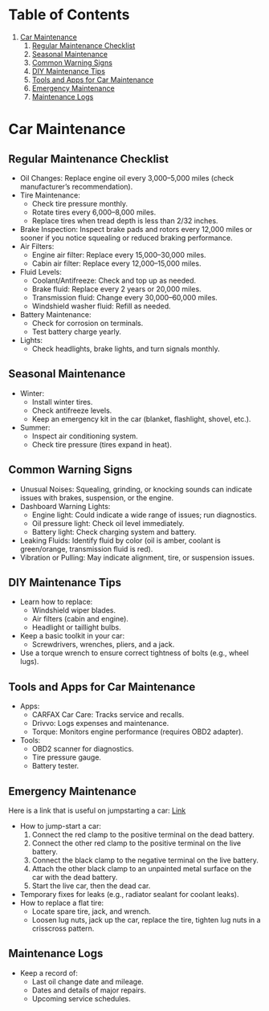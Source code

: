 
# Table of Contents

1.  [Car Maintenance](#org4762f35)
    1.  [Regular Maintenance Checklist](#orgad69544)
    2.  [Seasonal Maintenance](#org46bf37c)
    3.  [Common Warning Signs](#orgdd5171d)
    4.  [DIY Maintenance Tips](#org6d3426e)
    5.  [Tools and Apps for Car Maintenance](#orgd64054f)
    6.  [Emergency Maintenance](#org7c777cd)
    7.  [Maintenance Logs](#orgd47c8c8)



<a id="org4762f35"></a>

# Car Maintenance


<a id="orgad69544"></a>

## Regular Maintenance Checklist

-   Oil Changes: Replace engine oil every 3,000–5,000 miles (check manufacturer’s recommendation).
-   Tire Maintenance:
    -   Check tire pressure monthly.
    -   Rotate tires every 6,000–8,000 miles.
    -   Replace tires when tread depth is less than 2/32 inches.
-   Brake Inspection: Inspect brake pads and rotors every 12,000 miles or sooner if you notice squealing or reduced braking performance.
-   Air Filters:
    -   Engine air filter: Replace every 15,000–30,000 miles.
    -   Cabin air filter: Replace every 12,000–15,000 miles.
-   Fluid Levels:
    -   Coolant/Antifreeze: Check and top up as needed.
    -   Brake fluid: Replace every 2 years or 20,000 miles.
    -   Transmission fluid: Change every 30,000–60,000 miles.
    -   Windshield washer fluid: Refill as needed.
-   Battery Maintenance:
    -   Check for corrosion on terminals.
    -   Test battery charge yearly.
-   Lights:
    -   Check headlights, brake lights, and turn signals monthly.


<a id="org46bf37c"></a>

## Seasonal Maintenance

-   Winter:
    -   Install winter tires.
    -   Check antifreeze levels.
    -   Keep an emergency kit in the car (blanket, flashlight, shovel, etc.).
-   Summer:
    -   Inspect air conditioning system.
    -   Check tire pressure (tires expand in heat).


<a id="orgdd5171d"></a>

## Common Warning Signs

-   Unusual Noises: Squealing, grinding, or knocking sounds can indicate issues with brakes, suspension, or the engine.
-   Dashboard Warning Lights:
    -   Engine light: Could indicate a wide range of issues; run diagnostics.
    -   Oil pressure light: Check oil level immediately.
    -   Battery light: Check charging system and battery.
-   Leaking Fluids: Identify fluid by color (oil is amber, coolant is green/orange, transmission fluid is red).
-   Vibration or Pulling: May indicate alignment, tire, or suspension issues.


<a id="org6d3426e"></a>

## DIY Maintenance Tips

-   Learn how to replace:
    -   Windshield wiper blades.
    -   Air filters (cabin and engine).
    -   Headlight or taillight bulbs.
-   Keep a basic toolkit in your car:
    -   Screwdrivers, wrenches, pliers, and a jack.
-   Use a torque wrench to ensure correct tightness of bolts (e.g., wheel lugs).


<a id="orgd64054f"></a>

## Tools and Apps for Car Maintenance

-   Apps:
    -   CARFAX Car Care: Tracks service and recalls.
    -   Drivvo: Logs expenses and maintenance.
    -   Torque: Monitors engine performance (requires OBD2 adapter).
-   Tools:
    -   OBD2 scanner for diagnostics.
    -   Tire pressure gauge.
    -   Battery tester.


<a id="org7c777cd"></a>

## Emergency Maintenance

Here is a link that is useful on jumpstarting a car: [Link](https://www.youtube.com/watch?v=VdnkRQF5Cps&ab_channel=Cars.com)

-   How to jump-start a car:
    1.  Connect the red clamp to the positive terminal on the dead battery.
    2.  Connect the other red clamp to the positive terminal on the live battery.
    3.  Connect the black clamp to the negative terminal on the live battery.
    4.  Attach the other black clamp to an unpainted metal surface on the car with the dead battery.
    5.  Start the live car, then the dead car.
-   Temporary fixes for leaks (e.g., radiator sealant for coolant leaks).
-   How to replace a flat tire:
    -   Locate spare tire, jack, and wrench.
    -   Loosen lug nuts, jack up the car, replace the tire, tighten lug nuts in a crisscross pattern.


<a id="orgd47c8c8"></a>

## Maintenance Logs

-   Keep a record of:
    -   Last oil change date and mileage.
    -   Dates and details of major repairs.
    -   Upcoming service schedules.


